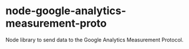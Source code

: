 # node-google-analytics-measurement-proto
Node library to send data to the Google Analytics Measurement Protocol.
